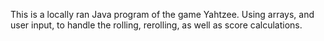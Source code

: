 This is a locally ran Java program of the game Yahtzee.
Using arrays, and user input, to handle the rolling,
rerolling, as well as score calculations.
